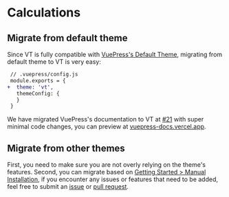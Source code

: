 # Calculations

## Migrate from default theme

Since VT is fully compatible with [VuePress's Default Theme](https://vuepress.vuejs.org/theme/default-theme-config.html), migrating from default theme to VT is very easy:

```diff
 // .vuepress/config.js
 module.exports = {
+  theme: 'vt',
   themeConfig: {
   }
 }
```

We have migrated VuePress's documentation to VT at [#21](https://github.com/ulivz/vt/pull/21) with super minimal code changes, you can preview at [vuepress-docs.vercel.app](https://vuepress-docs.vercel.app/).

## Migrate from other themes

First, you need to make sure you are not overly relying on the theme's features. Second, you can migrate based on [Getting Started > Manual Installation](./getting-started.md#manual-installation), if you encounter any issues or features that need to be added, feel free to submit an [issue](https://github.com/ulivz/vt/issues) or [pull request](https://github.com/ulivz/vt/pulls).
